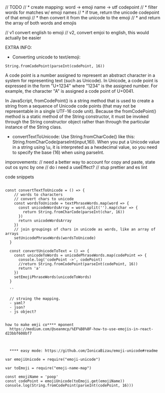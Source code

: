 // TODO
// * create mapping: word -> emoji name -> utf codepoint
// * filter words for matches w/ emoji names
// * if true, return the unicode codepoint of that emoji
// * then convert it from the unicode to the emoji 
// * and return the array of both words and emojis

// v1 convert english to emoji
// v2, convert emjoi to english, this would actually be easier


EXTRA INFO: 
* Converting unicode to text/emoji:

``` 
String.fromCodePoint(parseInt(codePoint, 16))

```

A code point is a number assigned to represent an abstract character in a system for representing text (such as Unicode). In Unicode, a code point is expressed in the form "U+1234" where "1234" is the assigned number. For example, the character "A" is assigned a code point of U+0041.

In JavaScript, fromCodePoint() is a string method that is used to create a string from a sequence of Unicode code points (that may not be representable in a single UTF-16 code unit). Because the fromCodePoint() method is a static method of the String constructor, it must be invoked through the String constructor object rather than through the particular instance of the String class.

* convertTextToUnicode:
Use String.fromCharCode() like this: String.fromCharCode(parseInt(input,16)). When you put a Unicode value in a string using \u, it is interpreted as a hexdecimal value, so you need to specify the base (16) when using parseInt.

imporovements:
  // need a better way to account for copy and paste, state out os sync by one
  // do i need a useEffect?
  // stup prettier and es lint



code snippets

```

const convertTextToUnicode = () => {
    // words to characters
    // convert chars to unicode
    const wordsToUnicode = textPhraseWords.map(word => {
      const unicodeWordsArray = word.split('').map(char => {
        return String.fromCharCode(parseInt(char, 16))
      })
      return unicodeWordsArray
    })
    // join groupings of chars in unicode as words, like an array of arrays
    setUnicodePhraseWords(wordsToUnicode)
  }

  const convertUnicodeToText = () => {
    const unicodeToWords = unicodePhraseWords.map(codePoint => {
      console.log('codePoint ->', codePoint)
      //return String.fromCodePoint(parseInt(codePoint, 16))
      return 'a'
    })
    setEmojiPhraseWords(unicodeToWords)
  }

  ``

  // stroing the mapping. 
  - yaml?
  - json?
  - js object?


how to make emji co**** mponent
  https://medium.com/@seanmcp/%EF%B8%8F-how-to-use-emojis-in-react-d23bbf608bf7



  **** easy mode: https://github.com/IonicaBizau/emoji-unicode#readme

var emojiUnicode = require("emoji-unicode")

var toEmoji = require("emoji-name-map")

const emojiName = 'poop'
const codePoint = emojiUnicode(toEmoji.get(emojiName))
console.log(String.fromCodePoint(parseInt(codePoint, 16)))